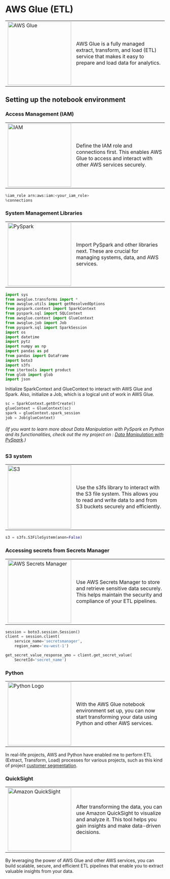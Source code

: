 # AWS Glue (ETL)

<table>
  <tr>
    <td>
      <img src="https://github.com/CatelloTheDataProjectManager/ETL-AWS/blob/main/AWS-Glue.png" alt="AWS Glue" width="200">
    </td>
    <td>
      AWS Glue is a fully managed extract, transform, and load (ETL) service that makes it easy to prepare and load data for analytics.
    </td>
  </tr>
</table>


## Setting up the notebook environment
### Access Management (IAM)

<table>
  <tr>
    <td>
      <img src="https://github.com/CatelloTheDataProjectManager/ETL-AWS/blob/main/IAM.png" alt="IAM" width="200">
    </td>
    <td>
      Define the IAM role and connections first. This enables AWS Glue to access and interact with other AWS services securely.
    </td>
  </tr>
</table>



```python
%iam_role arn:aws:iam:<your_iam_role>
%connections
```
### System Management Libraries

<table>
  <tr>
    <td>
      <img src="https://github.com/CatelloTheDataProjectManager/ETL-AWS/blob/main/PySpark.png" alt="PySpark" width="200">
    </td>
    <td>
      Import PySpark and other libraries next. These are crucial for managing systems, data, and AWS services.
    </td>
  </tr>
</table>


```python
import sys
from awsglue.transforms import *
from awsglue.utils import getResolvedOptions
from pyspark.context import SparkContext
from pyspark.sql import SQLContext
from awsglue.context import GlueContext
from awsglue.job import Job
from pyspark.sql import SparkSession
import os
import datetime
import pytz
import numpy as np
import pandas as pd
from pandas import DataFrame
import boto3
import s3fs
from itertools import product
from glob import glob
import json
```

Initialize SparkContext and GlueContext to interact with AWS Glue and Spark. Also, initialize a Job, which is a logical unit of work in AWS Glue.

```python
sc = SparkContext.getOrCreate()
glueContext = GlueContext(sc)
spark = glueContext.spark_session
job = Job(glueContext)
```

###### (If you want to learn more about Data Manipulation with PySpark en Python and its functionalities, check out the my project on : [Data Manipulation with PySpark](https://github.com/CatelloTheDataProjectManager/data_manipulation_with_pysapark/blob/main/README.md).)

### S3 system

<table>
  <tr>
    <td>
      <img src="https://github.com/CatelloTheDataProjectManager/ETL-AWS/blob/main/S3.png" alt="S3" width="200">
    </td>
    <td>
      Use the s3fs library to interact with the S3 file system. This allows you to read and write data to and from S3 buckets securely and efficiently.
    </td>
  </tr>
</table>


```python
s3 = s3fs.S3FileSystem(anon=False)
```
### Accessing secrets from Secrets Manager

<table>
  <tr>
    <td>
      <img src="https://github.com/CatelloTheDataProjectManager/ETL-AWS/blob/main/AWSSM.png" alt="AWS Secrets Manager" width="200">
    </td>
    <td>
      Use AWS Secrets Manager to store and retrieve sensitive data securely. This helps maintain the security and compliance of your ETL pipelines.
    </td>
  </tr>
</table>


```python
session = boto3.session.Session()
client = session.client(
    service_name='secretsmanager',
    region_name='eu-west-1')

get_secret_value_response_ymo = client.get_secret_value(
    SecretId='secret_name')
```

### Python

<table>
  <tr>
    <td>
      <img src="https://github.com/CatelloTheDataProjectManager/ETL-AWS/blob/main/python-logo.png" alt="Python Logo" width="200">
    </td>
    <td>
      With the AWS Glue notebook environment set up, you can now start transforming your data using Python and other AWS services.
    </td>
  </tr>
</table>

In real-life projects, AWS and Python have enabled me to perform ETL (Extract, Transform, Load) processes for various projects, such as this kind of project <a href="https://github.com/CatelloTheDataProjectManager/Customer-Segmentation/blob/main/README.md"> customer segmentation</a>.

### QuickSight

<table>
  <tr>
    <td>
      <img src="https://github.com/CatelloTheDataProjectManager/ETL-AWS/blob/main/amazonQuicksight.png" alt="Amazon QuickSight" width="200">
    </td>
    <td>
      After transforming the data, you can use Amazon QuickSight to visualize and analyze it. This tool helps you gain insights and make data-driven decisions.
    </td>
  </tr>
</table>


By leveraging the power of AWS Glue and other AWS services, you can build scalable, secure, and efficient ETL pipelines that enable you to extract valuable insights from your data.
